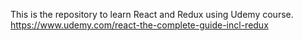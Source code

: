 This is the repository to learn React and Redux using Udemy course.
https://www.udemy.com/react-the-complete-guide-incl-redux